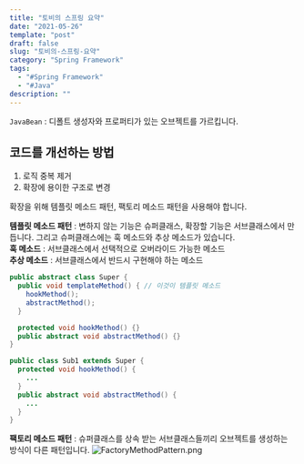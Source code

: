 ```yaml
---
title: "토비의 스프링 요약"
date: "2021-05-26"
template: "post"
draft: false
slug: "토비의-스프링-요약"
category: "Spring Framework"
tags:
  - "#Spring Framework"
  - "#Java"
description: ""
---
```


`JavaBean` : 디폴트 생성자와 프로퍼티가 있는 오브젝트를 가르킵니다.

## 코드를 개선하는 방법

1. 로직 중복 제거
2. 확장에 용이한 구조로 변경

확장을 위해 템플릿 메소드 패턴, 팩토리 메소드 패턴을 사용해야 합니다. 

**템플릿 메소드 패턴** : 변하지 않는 기능은 슈퍼클래스, 확장할 기능은 서브클래스에서 만듭니다. 그리고 슈퍼클래스에는 훅 메소드와 추상 메소드가 있습니다.  
**훅 메소드** : 서브클래스에서 선택적으로 오버라이드 가능한 메소드  
**추상 메소드** : 서브클래스에서 반드시 구현해야 하는 메소드

```Java
public abstract class Super {
  public void templateMethod() { // 이것이 템플릿 메소드
    hookMethod();
    abstractMethod();
  }

  protected void hookMethod() {}
  public abstract void abstractMethod() {}
}

public class Sub1 extends Super {
  protected void hookMethod() {
    ...
  }
  public abstract void abstractMethod() {
    ...
  }
}

```

**팩토리 메소드 패턴** : 슈퍼클래스를 상속 받는 서브클래스들끼리 오브젝트를 생성하는 방식이 다른 패턴입니다.
![FactoryMethodPattern.png](/media/posts/2021-05-26---토비의-스프링-요약/FactoryMethodPattern.png)